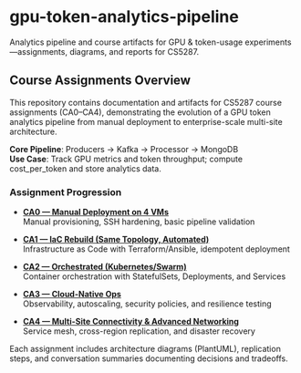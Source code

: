 # gpu-token-analytics-pipeline
Analytics pipeline and course artifacts for GPU &amp; token-usage experiments—assignments, diagrams, and reports for CS5287.

## Course Assignments Overview

This repository contains documentation and artifacts for CS5287 course assignments (CA0–CA4), demonstrating the evolution of a GPU token analytics pipeline from manual deployment to enterprise-scale multi-site architecture.

**Core Pipeline**: Producers → Kafka → Processor → MongoDB  
**Use Case**: Track GPU metrics and token throughput; compute cost_per_token and store analytics data.

### Assignment Progression

- **[CA0 — Manual Deployment on 4 VMs](CA0/README.md)**  
  Manual provisioning, SSH hardening, basic pipeline validation

- **[CA1 — IaC Rebuild (Same Topology, Automated)](CA1/README.md)**  
  Infrastructure as Code with Terraform/Ansible, idempotent deployment

- **[CA2 — Orchestrated (Kubernetes/Swarm)](CA2/README.md)**  
  Container orchestration with StatefulSets, Deployments, and Services

- **[CA3 — Cloud-Native Ops](CA3/README.md)**  
  Observability, autoscaling, security policies, and resilience testing

- **[CA4 — Multi-Site Connectivity & Advanced Networking](CA4/README.md)**  
  Service mesh, cross-region replication, and disaster recovery

Each assignment includes architecture diagrams (PlantUML), replication steps, and conversation summaries documenting decisions and tradeoffs.
